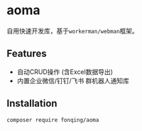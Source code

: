 # aoma

自用快速开发库，基于```workerman/webman```框架。

## Features

- 自动CRUD操作 (含Excel数据导出)
- 内置企业微信/钉钉/飞书 群机器人通知库

## Installation

```
composer require fonqing/aoma  
```